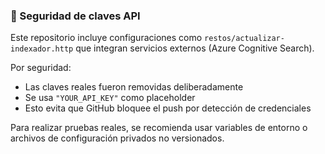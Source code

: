 ### 🔐 Seguridad de claves API

Este repositorio incluye configuraciones como `restos/actualizar-indexador.http` que integran servicios externos (Azure Cognitive Search).

Por seguridad:

- Las claves reales fueron removidas deliberadamente
- Se usa `"YOUR_API_KEY"` como placeholder
- Esto evita que GitHub bloquee el push por detección de credenciales

Para realizar pruebas reales, se recomienda usar variables de entorno o archivos de configuración privados no versionados.

